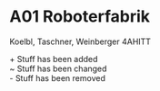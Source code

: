 A01 Roboterfabrik
=============

Koelbl, Taschner, Weinberger 4AHITT

\+ Stuff has been added  
~ Stuff has been changed  
\- Stuff has been removed  
